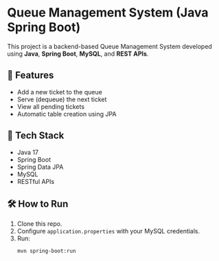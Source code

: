 # Queue Management System (Java Spring Boot)

This project is a backend-based Queue Management System developed using **Java**, **Spring Boot**, **MySQL**, and **REST APIs**.

## 🔧 Features
- Add a new ticket to the queue
- Serve (dequeue) the next ticket
- View all pending tickets
- Automatic table creation using JPA

## 🚀 Tech Stack
- Java 17
- Spring Boot
- Spring Data JPA
- MySQL
- RESTful APIs

## 🛠 How to Run
1. Clone this repo.
2. Configure `application.properties` with your MySQL credentials.
3. Run:
   ```bash
   mvn spring-boot:run
